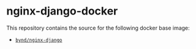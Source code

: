 # nginx-django-docker

This repository contains the source for the following docker base image:

* [`bynd/nginx-django`](/base)
